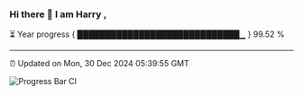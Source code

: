 ### Hi there 👋 I am Harry , 

⏳ Year progress { █████████████████████████████▁ } 99.52 %

---

⏰ Updated on Mon, 30 Dec 2024 05:39:55 GMT

![Progress Bar CI](https://github.com/duykhang68/duykhang68/workflows/Progress%20Bar%20CI/badge.svg)
